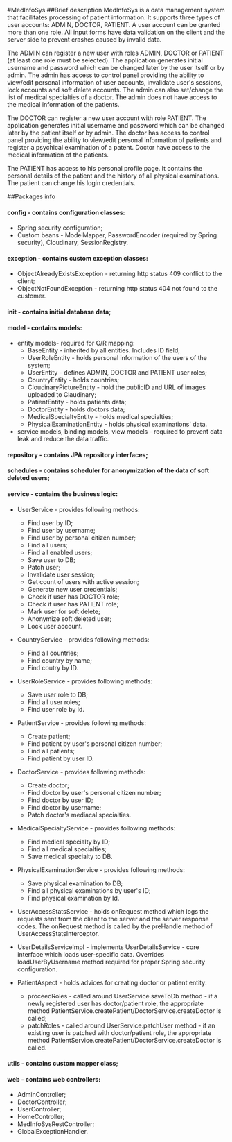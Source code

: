 #MedInfoSys
##Brief description
MedInfoSys is a data management system that facilitates processing of patient information.
It supports three types of user accounts: ADMIN, DOCTOR, PATIENT. A user account can be granted more than one role.
All input forms have data validation on the client and the server side to prevent crashes caused by invalid data.

The ADMIN can register a new user with roles ADMIN, DOCTOR or PATIENT (at least one role must be selected).
The application generates initial username and password which can be changed later by the user itself or by admin.
The admin has access to control panel providing the ability to view/edit personal information of user accounts, invalidate user's sessions, lock accounts and soft delete accounts.
The admin can also set/change the list of medical specialties of a doctor.
The admin does not have access to the medical information of the patients.

The DOCTOR can register a new user account with role PATIENT. 
The application generates initial username and password which can be changed later by the patient itself or by admin.
The doctor has access to control panel providing the ability to view/edit personal information of patients and register a psychical examination of a patent.
Doctor have access to the medical information of the patients.

The PATIENT has access to his personal profile page. It contains the personal details of the patient and the history of all physical examinations. The patient can change his login credentials.

##Packages info
#### config - contains configuration classes:
* Spring security configuration;
* Custom beans - ModelMapper, PasswordEncoder (required by Spring security), Cloudinary, SessionRegistry.
#### exception - contains custom exception classes:
* ObjectAlreadyExistsException - returning http status 409 conflict to the client;
* ObjectNotFoundException - returning http status 404 not found to the customer.
#### init - contains initial database data;
#### model - contains models:
* entity models- required for O/R mapping:
  * BaseEntity - inherited by all entities. Includes ID field;
  * UserRoleEntity - holds personal information of the users of the system;
  * UserEntity - defines ADMIN, DOCTOR and PATIENT user roles;
  * CountryEntity - holds countries;
  * CloudinaryPictureEntity - hold the publicID and URL of images uploaded to Claudinary;
  * PatientEntity - holds patients data;
  * DoctorEntity - holds doctors data;
  * MedicalSpecialtyEntity - holds medical specialties;
  * PhysicalExaminationEntity - holds physical examinations' data.
* service models, binding models, view models - required to prevent data leak and reduce the data traffic.
#### repository - contains JPA repository interfaces;
#### schedules - contains scheduler for anonymization of the data of soft deleted users;
#### service - contains the business logic:
* UserService - provides following methods:
  * Find user by ID;
  * Find user by username;
  * Find user by personal citizen number;
  * Find all users;
  * Find all enabled users;
  * Save user to DB;
  * Patch user;
  * Invalidate user session;
  * Get count of users with active session;
  * Generate new user credentials;
  * Check if user has DOCTOR role;
  * Check if user has PATIENT role;
  * Mark user for soft delete;
  * Anonymize soft deleted user;
  * Lock user account.
  

* CountryService - provides following methods:
  * Find all countries;
  * Find country by name;
  * Find coutry by ID.


* UserRoleService - provides following methods:
  * Save user role to DB;
  * Find all user roles;
  * Find user role by id.


* PatientService - provides following methods:
  * Create patient;
  * Find patient by user's personal citizen number;
  * Find all patients;
  * Find patient by user ID.


* DoctorService - provides following methods:
  * Create doctor;
  * Find doctor by user's personal citizen number;
  * Find doctor by user ID;
  * Find doctor by username;
  * Patch doctor's mediacal specialties.


* MedicalSpecialtyService - provides following methods:
  * Find medical specialty by ID;
  * Find all medical specialties;
  * Save medical specialty to DB.


* PhysicalExaminationService - provides following methods:
  * Save physical examination to DB;
  * Find all physical examinations by user's ID;
  * Find physical examination by Id.


* UserAccessStatsService - holds onRequest method which logs the requests sent from the client to the server and the server response codes. The onRequest method is called by the preHandle method of UserAccessStatsInterceptor.


* UserDetailsServiceImpl - implements UserDetailsService - core interface which loads user-specific data. Overrides loadUserByUsername method required for proper Spring security configuration.


* PatientAspect - holds advices for creating doctor or patient entity:
  * proceedRoles - called around UserService.saveToDb method - if a newly registered user has doctor/patient role, the appropriate method PatientService.createPatient/DoctorService.createDoctor is called;
  * patchRoles - called around UserService.patchUser method - if an existing user is patched with doctor/patient role, the appropriate method PatientService.createPatient/DoctorService.createDoctor is called.
#### utils - contains custom mapper class;
#### web - contains web controllers:
* AdminController;
* DoctorController;
* UserController;
* HomeController;
* MedInfoSysRestController;
* GlobalExceptionHandler.
